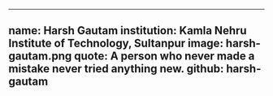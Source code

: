 ---
name: Harsh Gautam
institution: Kamla Nehru Institute of Technology, Sultanpur
image: harsh-gautam.png
quote: A person who never made a mistake never tried anything new.
github: harsh-gautam
------

